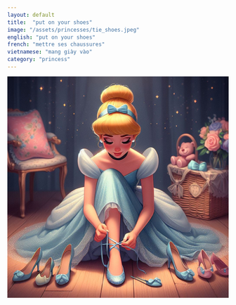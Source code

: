 ```yaml
---
layout: default
title:  "put on your shoes"
image: "/assets/princesses/tie_shoes.jpeg"
english: "put on your shoes"
french: "mettre ses chaussures"
vietnamese: "mang giày vào"
category: "princess"
---
```


![tie_shoes](/assets/princesses/tie_shoes.jpeg)